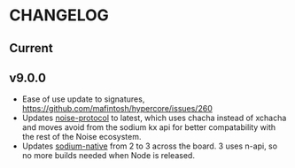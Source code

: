 # CHANGELOG

## Current

## v9.0.0

- Ease of use update to signatures, https://github.com/mafintosh/hypercore/issues/260
- Updates [noise-protocol](https://github.com/emilbayes/noise-protocol) to latest, which uses chacha instead of xchacha and moves avoid from the sodium kx api for better compatability with the rest of the Noise ecosystem.
- Updates [sodium-native](https://github.com/sodium-friends/sodium-native) from 2 to 3 across the board. 3 uses n-api, so no more builds needed when Node is released.
